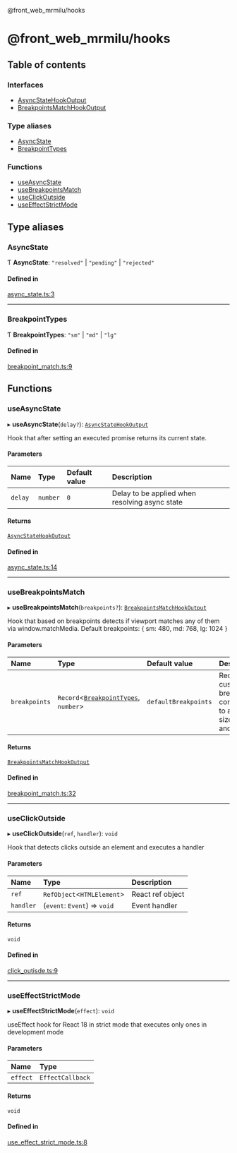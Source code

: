 @front_web_mrmilu/hooks

# @front_web_mrmilu/hooks

## Table of contents

### Interfaces

- [AsyncStateHookOutput](interfaces/AsyncStateHookOutput.md)
- [BreakpointsMatchHookOutput](interfaces/BreakpointsMatchHookOutput.md)

### Type aliases

- [AsyncState](Hooks.md#asyncstate)
- [BreakpointTypes](Hooks.md#breakpointtypes)

### Functions

- [useAsyncState](Hooks.md#useasyncstate)
- [useBreakpointsMatch](Hooks.md#usebreakpointsmatch)
- [useClickOutside](Hooks.md#useclickoutside)
- [useEffectStrictMode](Hooks.md#useeffectstrictmode)

## Type aliases

### AsyncState

Ƭ **AsyncState**: `"resolved"` \| `"pending"` \| `"rejected"`

#### Defined in

[async_state.ts:3](https://github.com/mrmilu/front_web_mrmilu/blob/f23b242/packages/hooks/src/async_state.ts#L3)

---

### BreakpointTypes

Ƭ **BreakpointTypes**: `"sm"` \| `"md"` \| `"lg"`

#### Defined in

[breakpoint_match.ts:9](https://github.com/mrmilu/front_web_mrmilu/blob/f23b242/packages/hooks/src/breakpoint_match.ts#L9)

## Functions

### useAsyncState

▸ **useAsyncState**(`delay?`): [`AsyncStateHookOutput`](interfaces/AsyncStateHookOutput.md)

Hook that after setting an executed promise returns its current state.

#### Parameters

| Name    | Type     | Default value | Description                                    |
| :------ | :------- | :------------ | :--------------------------------------------- |
| `delay` | `number` | `0`           | Delay to be applied when resolving async state |

#### Returns

[`AsyncStateHookOutput`](interfaces/AsyncStateHookOutput.md)

#### Defined in

[async_state.ts:14](https://github.com/mrmilu/front_web_mrmilu/blob/f23b242/packages/hooks/src/async_state.ts#L14)

---

### useBreakpointsMatch

▸ **useBreakpointsMatch**(`breakpoints?`): [`BreakpointsMatchHookOutput`](interfaces/BreakpointsMatchHookOutput.md)

Hook that based on breakpoints detects if viewport matches any of them via window.matchMedia.
Default breakpoints: {
sm: 480,
md: 768,
lg: 1024
}

#### Parameters

| Name          | Type                                                               | Default value        | Description                                                                  |
| :------------ | :----------------------------------------------------------------- | :------------------- | :--------------------------------------------------------------------------- |
| `breakpoints` | `Record`<[`BreakpointTypes`](Hooks.md#breakpointtypes), `number`\> | `defaultBreakpoints` | Record of custom breakpoints corresponding to a set of sizes: sm, md and lg. |

#### Returns

[`BreakpointsMatchHookOutput`](interfaces/BreakpointsMatchHookOutput.md)

#### Defined in

[breakpoint_match.ts:32](https://github.com/mrmilu/front_web_mrmilu/blob/f23b242/packages/hooks/src/breakpoint_match.ts#L32)

---

### useClickOutside

▸ **useClickOutside**(`ref`, `handler`): `void`

Hook that detects clicks outside an element and executes a handler

#### Parameters

| Name      | Type                         | Description      |
| :-------- | :--------------------------- | :--------------- |
| `ref`     | `RefObject`<`HTMLElement`\>  | React ref object |
| `handler` | (`event`: `Event`) => `void` | Event handler    |

#### Returns

`void`

#### Defined in

[click_outisde.ts:9](https://github.com/mrmilu/front_web_mrmilu/blob/f23b242/packages/hooks/src/click_outisde.ts#L9)

---

### useEffectStrictMode

▸ **useEffectStrictMode**(`effect`): `void`

useEffect hook for React 18 in strict mode that executes only ones in development mode

#### Parameters

| Name     | Type             |
| :------- | :--------------- |
| `effect` | `EffectCallback` |

#### Returns

`void`

#### Defined in

[use_effect_strict_mode.ts:8](https://github.com/mrmilu/front_web_mrmilu/blob/f23b242/packages/hooks/src/use_effect_strict_mode.ts#L8)
